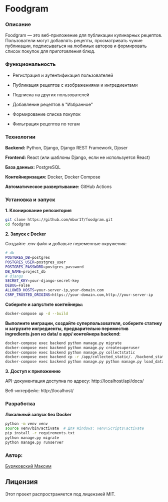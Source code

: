 # Foodgram



### Описание

Foodgram — это веб-приложение для публикации кулинарных рецептов. Пользователи могут добавлять рецепты, просматривать чужие публикации, подписываться на любимых авторов и формировать список покупок для приготовления блюд.

### Функциональность

- Регистрация и аутентификация пользователей

- Публикация рецептов с изображениями и ингредиентами

- Подписка на других пользователей

- Добавление рецептов в "Избранное"

- Формирование списка покупок

- Фильтрация рецептов по тегам

### Технологии

**Backend:** Python, Django, Django REST Framework, Djoser

**Frontend:** React (или шаблоны Django, если не используется React)

**База данных:** PostgreSQL

**Контейнеризация:** Docker, Docker Compose

**Автоматическое развертывание:** GitHub Actions

### Установка и запуск

**1. Клонирование репозитория**

```bash
git clone https://github.com/mbur17/foodgram.git
cd foodgram
```

**2. Запуск с Docker**

Создайте .env файл и добавьте переменные окружения:

```bash
# db
POSTGRES_DB=postgres
POSTGRES_USER=postgres_user
POSTGRES_PASSWORD=postgres_password
DB_NAME=project_db
# django
SECRET_KEY=your-django-secret-key
DEBUG=False
ALLOWED_HOSTS=your-server-ip,your-domain.com
CSRF_TRUSTED_ORIGINS=https://your-domain.com,http://your-server-ip
```

**Соберите и запустите контейнеры:**

```bash
docker-compose up -d --build
```

**Выполните миграции, создайте суперпользователя, соберите статику и загрузите ингредиенты,
предварительно переместив ingredients.json из data/ в app/ контейнера backend:**

```bash
docker-compose exec backend python manage.py migrate
docker-compose exec backend python manage.py createsuperuser
docker-compose exec backend python manage.py collectstatic
docker-compose exec backend cp -r /app/collected_static/. /backend_static/static/
docker-compose exec backend python manage.py python manage.py load_data
```

**3. Доступ к приложению**

API-документация доступна по адресу: http://localhost/api/docs/

Веб-интерфейс: http://localhost/

### Разработка

**Локальный запуск без Docker**

```bash
python -m venv venv
source venv/bin/activate  # Для Windows: venv\Scripts\activate
pip install -r requirements.txt
python manage.py migrate
python manage.py runserver
```

### Автор:
[Буряковский Максим](https://github.com/mbur17)

## Лицензия

Этот проект распространяется под лицензией MIT.

